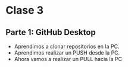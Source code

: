 # Clase 3

## Parte 1: GitHub Desktop

- Aprendimos a clonar repositorios en la PC.
- Aprendimos realizar un PUSH desde la PC.
- Ahora vamos a realizar un PULL hacia la PC
